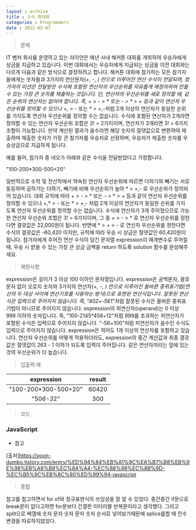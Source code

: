 ```yaml
---
layout : archive
title : 수식 최대화
categories : Programmers
date : 2022-03-07
---
```

> 문제<br>

IT 벤처 회사를 운영하고 있는 라이언은 매년 사내 해커톤 대회를 개최하여 우승자에게 상금을 지급하고 있습니다.
이번 대회에서는 우승자에게 지급되는 상금을 이전 대회와는 다르게 다음과 같은 방식으로 결정하려고 합니다.
해커톤 대회에 참가하는 모든 참가자들에게는 숫자들과 3가지의 연산문자(+, -, *) 만으로 이루어진 연산 수식이 전달되며,
참가자의 미션은 전달받은 수식에 포함된 연산자의 우선순위를 자유롭게 재정의하여 만들 수 있는 가장 큰 숫자를 제출하는 것입니다.
단, 연산자의 우선순위를 새로 정의할 때, 같은 순위의 연산자는 없어야 합니다. 즉, + > - > * 또는 - > * > + 등과 같이 연산자
우선순위를 정의할 수 있으나 +,* > - 또는 * > +,-처럼 2개 이상의 연산자가 동일한 순위를 가지도록 연산자 우선순위를 정의할 수는 없습니다.
수식에 포함된 연산자가 2개라면 정의할 수 있는 연산자 우선순위 조합은 2! = 2가지이며, 연산자가 3개라면 3! = 6가지 조합이 가능합니다.
만약 계산된 결과가 음수라면 해당 숫자의 절댓값으로 변환하여 제출하며 제출한 숫자가 가장 큰 참가자를 우승자로 선정하며,
우승자가 제출한 숫자를 우승상금으로 지급하게 됩니다.

예를 들어, 참가자 중 네오가 아래와 같은 수식을 전달받았다고 가정합니다.

"100-200*300-500+20"

일반적으로 수학 및 전산학에서 약속된 연산자 우선순위에 따르면 더하기와 빼기는 서로 동등하며 곱하기는 더하기,
빼기에 비해 우선순위가 높아 * > +,- 로 우선순위가 정의되어 있습니다.
대회 규칙에 따라 + > - > * 또는 - > * > + 등과 같이 연산자 우선순위를 정의할 수 있으나
+,* > - 또는 * > +,- 처럼 2개 이상의 연산자가 동일한 순위를 가지도록 연산자 우선순위를 정의할 수는 없습니다.
수식에 연산자가 3개 주어졌으므로 가능한 연산자 우선순위 조합은 3! = 6가지이며, 그 중 + > - > * 로 연산자 우선순위를
정한다면 결괏값은 22,000원이 됩니다. 반면에 * > + > - 로 연산자 우선순위를 정한다면 수식의 결괏값은 -60,420 이지만,
규칙에 따라 우승 시 상금은 절댓값인 60,420원이 됩니다.
참가자에게 주어진 연산 수식이 담긴 문자열 expression이 매개변수로 주어질 때,
우승 시 받을 수 있는 가장 큰 상금 금액을 return 하도록 solution 함수를 완성해주세요.

> 제한사항<br>

expression은 길이가 3 이상 100 이하인 문자열입니다.
expression은 공백문자, 괄호문자 없이 오로지 숫자와 3가지의 연산자(+, -, *) 만으로 이루어진
올바른 중위표기법(연산의 두 대상 사이에 연산기호를 사용하는 방식)으로 표현된 연산식입니다. 잘못된 연산식은 입력으로 주어지지 않습니다.
즉, "402+-561*"처럼 잘못된 수식은 올바른 중위표기법이 아니므로 주어지지 않습니다.
expression의 피연산자(operand)는 0 이상 999 이하의 숫자입니다.
즉, "100-2145*458+12"처럼 999를 초과하는 피연산자가 포함된 수식은 입력으로 주어지지 않습니다.
"-56+100"처럼 피연산자가 음수인 수식도 입력으로 주어지지 않습니다.
expression은 적어도 1개 이상의 연산자를 포함하고 있습니다.
연산자 우선순위를 어떻게 적용하더라도, expression의 중간 계산값과 최종 결괏값은 절댓값이 263 - 1 이하가 되도록 입력이 주어집니다.
같은 연산자끼리는 앞에 있는 것의 우선순위가 더 높습니다.

> 입출력 예<br>

|expression|result|
|:--:|:--:|
|"100-200*300-500+20"|60420|
|"50*6-3*2"|300|

> 코드
### JavaScript

<script src="https://gist.github.com/kwontaehoon/4f92c8d7ddbe663bf3ff59e9908a3f51.js"></script>

* 참고

<script src="https://gist.github.com/kwontaehoon/7cc675c28a6c4bf0e65d2fd9aa4941ab.js"></script>
[출처]https://yoon-dumbo.tistory.com/entry/%ED%94%84%EB%A1%9C%EA%B7%B8%EB%9E%98%EB%A8%B8%EC%8A%A4-%EC%88%98%EC%8B%9D-%EC%B5%9C%EB%8C%80%ED%99%94-javascript
<br>

> 종합<br>

참고를 참고하면서 for of와 정규표현식의 쓰임성을 잘 알 수 있었다. 중간중간 if문으로 break문이 없다고하면 for문보다 간결한 이터러블 반복문이라고 생각했다. 그리고 split으로 배열에 숫자 문자 숫자 문자 숫자 순서로 넣어놨기때문에 splice를할 때 인수 변경을 따로하지않았다.

